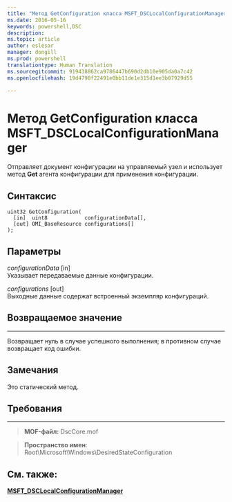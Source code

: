```yaml
---
title: "Метод GetConfiguration класса MSFT_DSCLocalConfigurationManager"
ms.date: 2016-05-16
keywords: powershell,DSC
description: 
ms.topic: article
author: eslesar
manager: dongill
ms.prod: powershell
translationtype: Human Translation
ms.sourcegitcommit: 919438862ca9786447b690d2db10e905da0a7c42
ms.openlocfilehash: 19d4790f22491e0bb11de1e315d1ee3b07929d55

---
```


# Метод GetConfiguration класса MSFT_DSCLocalConfigurationManager

Отправляет документ конфигурации на управляемый узел и использует метод **Get** агента конфигурации для применения конфигурации.

Синтаксис
------

```mof
uint32 GetConfiguration(
  [in]  uint8            configurationData[],
  [out] OMI_BaseResource configurations[]
);
```

Параметры
----------

*configurationData* \[in\]  
Указывает передаваемые данные конфигурации.

*configurations* \[out\]  
Выходные данные содержат встроенный экземпляр конфигураций.

## Возвращаемое значение
------------

Возвращает нуль в случае успешного выполнения; в противном случае возвращает код ошибки.

## Замечания

Это статический метод.

## Требования
------------
>**MOF-файл:** DscCore.mof

>**Пространство имен**: Root\Microsoft\Windows\DesiredStateConfiguration


## См. также:


[**MSFT_DSCLocalConfigurationManager**](msft-dsclocalconfigurationmanager.md)
 

 






<!--HONumber=Jun16_HO4-->


